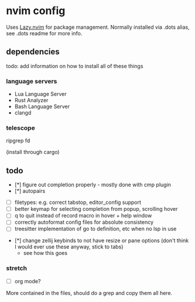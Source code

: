 # nvim config

Uses [Lazy.nvim]() for package management.
Normally installed via .dots alias, see .dots readme for more info.

## dependencies

todo: add information on how to install all of these things

### language servers

- Lua Language Server
- Rust Analyzer
- Bash Language Server
- clangd

### telescope

ripgrep
fd

(install through cargo)

## todo

- [*] figure out completion properly - mostly done with cmp plugin
- [*] autopairs
- [ ] filetypes: e.g. correct tabstop, editor_config support
- [ ] better keymap for selecting completion from popup, scrolling hover
- [ ] q to quit instead of record macro in hover + help window
- [ ] correctly autoformat config files for absolute consistency
- [ ] treesitter implementation of go to definition, etc when no lsp in use

- [*] change zellij keybinds to not have resize or pane options (don't think I would ever use these anyway, stick to tabs)
  - see how this goes

### stretch

- [ ] org mode?

More contained in the files, should do a grep and copy them all here.


